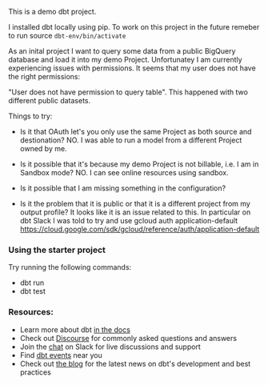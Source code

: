This is a demo dbt project.

I installed dbt locally using pip. To work on this project in the future remeber to run source `dbt-env/bin/activate`


As an inital project I want to query some data from a public BigQuery database and load it into my demo Project. Unfortunatey
I am currently experiencing issues with permissions. It seems that my user does not have the right permissions:

"User does not have permission to query table". This happened with two different public datasets.

Things to try:
- Is it that OAuth let's you only use the same Project as both source and destionation? 
NO. I was able to run a model from a different Project owned by me.

- Is it possible that it's because my demo Project is not billable, i.e. I am in Sandbox mode? 
NO. I can see online resources using sandbox. 

- Is it possible that I am missing something in the configuration?

- Is it the problem that it is public or that it is a different project from my output profile?
It looks like it is an issue related to this. In particular on dbt Slack I was told to try and use gcloud auth application-default 
https://cloud.google.com/sdk/gcloud/reference/auth/application-default


### Using the starter project

Try running the following commands:
- dbt run
- dbt test


### Resources:
- Learn more about dbt [in the docs](https://docs.getdbt.com/docs/introduction)
- Check out [Discourse](https://discourse.getdbt.com/) for commonly asked questions and answers
- Join the [chat](https://community.getdbt.com/) on Slack for live discussions and support
- Find [dbt events](https://events.getdbt.com) near you
- Check out [the blog](https://blog.getdbt.com/) for the latest news on dbt's development and best practices
